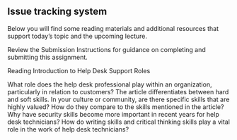 ## Issue tracking system

Below you will find some reading materials and additional resources that support today’s topic and the upcoming lecture.

Review the Submission Instructions for guidance on completing and submitting this assignment.

Reading
Introduction to Help Desk Support Roles

What role does the help desk professional play within an organization, particularly in relation to customers?
The article differentiates between hard and soft skills. In your culture or community, are there specific skills that are highly valued? How do they compare to the skills mentioned in the article?
Why have security skills become more important in recent years for help desk technicians?
How do writing skills and critical thinking skills play a vital role in the work of help desk technicians?
